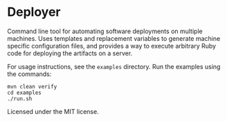 
Deployer
========

Command line tool for automating software deployments on multiple machines. Uses
templates and replacement variables to generate machine specific configuration
files, and provides a way to execute arbitrary Ruby code for deploying the
artifacts on a server.

For usage instructions, see the `examples` directory. Run the examples using the
commands:

    mvn clean verify
    cd examples
    ./run.sh

Licensed under the MIT license.
